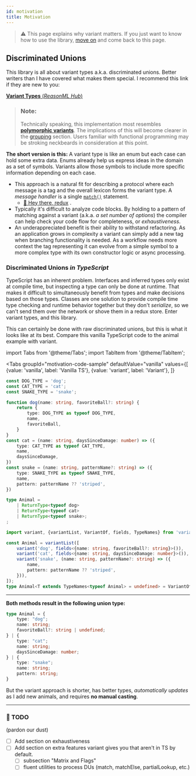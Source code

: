 ```yaml
---
id: motivation
title: Motivation
---
```


> ⚠ This page explains why variant matters. If you just want to know how to use the library, [move on](use/variant) and come back to this page.

## Discriminated Unions

This library is all about variant types a.k.a. discriminated unions. Better writers than I have covered what makes them special. I recommend this link if they are new to you:

[**Variant Types** (*ReasonML Hub*)](http://reasonmlhub.com/exploring-reasonml/ch_variants.html)
> ### Note:  
> Technically speaking, this implementation most resembles [**polymorphic variants**](http://reasonmlhub.com/exploring-reasonml/ch_polymorphic-variants.html). The implications of this will become clearer in the [grouping](use/grouping) section. Users familiar with functional programming may be stroking neckbeards in consideration at this point.

**The short version is this:** A variant type is like an enum but each case can hold some extra data. Enums already help us express ideas in the domain as a set of symbols. Variants allow those symbols to include more specific information depending on each case. 

 - This approach is a natural fit for describing a protocol where each message is a tag and the overall lexicon forms the variant type. A *message handler* is a single [`match()`](api.md#match) statement. 
    - [👋 Hey there, redux](use/redux) .
 - Typically it's difficult to analyze code blocks. By holding to a pattern of matching against a variant (a.k.a. *a set number of options*) the compiler can help check your code flow for completeness, or *exhaustiveness*.
 - An underappreciated benefit is their ability to withstand refactoring. As an application grows in complexity a variant can simply add a new tag when branching functionality is needed. As a workflow needs more context the tag representing it can evolve from a simple symbol to a more complex type with its own constructor logic or async processing.


### Discriminated Unions *in TypeScript*
TypeScript has an inherent problem. Interfaces and inferred types only exist at compile time, but inspecting a type can only be done at runtime. That makes it difficult to simultaneously benefit from types and make decisions based on those types. Classes are one solution to provide compile time type checking and runtime behavior together but they don't *serialize*, so we can't send them over the network or shove them in a redux store. Enter variant types, and this library.

This can certainly be done with raw discriminated unions, but this is what it looks like at its best. Compare this vanilla TypeScript code to the animal example with variant.

import Tabs from '@theme/Tabs';
import TabItem from '@theme/TabItem';

<Tabs
    groupId="motivation-code-sample"
    defaultValue="vanilla"
    values={[
        {value: 'vanilla', label: 'Vanilla TS'},
        {value: 'variant', label: 'Variant'},
    ]}
>
<TabItem value="vanilla">

```typescript
const DOG_TYPE = 'dog';
const CAT_TYPE = 'cat';
const SNAKE_TYPE = 'snake';

function dog(name: string, favoriteBall?: string) {
    return {
        type: DOG_TYPE as typeof DOG_TYPE,
        name,
        favoriteBall,
    }
}
const cat = (name: string, daysSinceDamage: number) => ({
    type: CAT_TYPE as typeof CAT_TYPE,
    name,
    daysSinceDamage,
})
const snake = (name: string, patternName?: string) => ({
    type: SNAKE_TYPE as typeof SNAKE_TYPE,
    name,
    pattern: patternName ?? 'striped',
})

type Animal = 
    | ReturnType<typeof dog>
    | ReturnType<typeof cat>
    | ReturnType<typeof snake>;
;
```

</TabItem>
<TabItem value="variant">

```typescript
import variant, {variantList, VariantOf, fields, TypeNames} from 'variant';

const Animal = variantList([
    variant('dog', fields<{name: string, favoriteBall?: string}>()),
    variant('cat', fields<{name: string, daysSinceDamage: number}>()),
    variant('snake', (name: string, patternName?: string) => ({
        name,
        pattern: patternName ?? 'striped',
    })),
]);
type Animal<T extends TypeNames<typeof Animal> = undefined> = VariantOf<typeof Animal, T>;
```

</TabItem>
</Tabs>

****

**Both methods result in the following union type:**

```typescript
type Animal = {
    type: "dog";
    name: string;
    favoriteBall?: string | undefined;
} | {
    type: "cat";
    name: string;
    daysSinceDamage: number;
} | {
    type: "snake";
    name: string;
    pattern: string;
}
```

But the variant approach is shorter, has better types, *automatically updates* as I add new animals, and requires **no manual casting**.

****

### 🚧 TODO
(pardon our dust)

 - [ ] Add section on exhaustiveness
 - [ ] Add section on extra features variant gives you that aren't in TS by default.
    - [ ] subsection "Matrix and Flags"
    - [ ] fluent utilities to process DUs (match, matchElse, partialLookup, etc.)